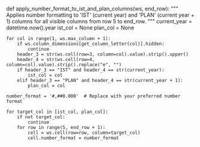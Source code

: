 def apply_number_format_to_ist_and_plan_columns(ws, end_row):
    """
    Applies number formatting to 'IST' (current year) and 'PLAN' (current year + 1) columns
    for all visible columns from row 5 to end_row.
    """
    current_year = datetime.now().year
    ist_col = None
    plan_col = None

    for col in range(1, ws.max_column + 1):
        if ws.column_dimensions[get_column_letter(col)].hidden:
            continue
        header_3 = str(ws.cell(row=3, column=col).value).strip().upper()
        header_4 = str(ws.cell(row=4, column=col).value).strip().replace("e", "")
        if header_3 == "IST" and header_4 == str(current_year):
            ist_col = col
        elif header_3 == "PLAN" and header_4 == str(current_year + 1):
            plan_col = col

    number_format = '#,##0.000'  # Replace with your preferred number format

    for target_col in [ist_col, plan_col]:
        if not target_col:
            continue
        for row in range(5, end_row + 1):
            cell = ws.cell(row=row, column=target_col)
            cell.number_format = number_format
